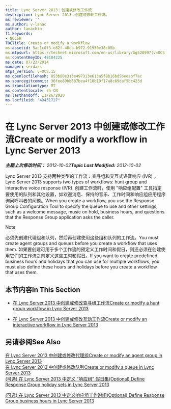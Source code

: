 ```yaml
---
title: Lync Server 2013：创建或修改工作流
description: Lync Server 2013：创建或修改工作流。
ms.reviewer: ''
ms.author: v-lanac
author: lanachin
f1.keywords:
- NOCSH
TOCTitle: Create or modify a workflow
ms:assetid: 5ac1c0f3-e82f-40ca-b972-91950e38c05b
ms:mtpsurl: https://technet.microsoft.com/en-us/library/Gg520997(v=OCS.15)
ms:contentKeyID: 48184225
ms.date: 07/23/2014
manager: serdars
mtps_version: v=OCS.15
ms.openlocfilehash: 053b80e313e497313e613a5f8b16bd5beeabf7ac
ms.sourcegitcommit: 36fee89bb887bea4f18b19f17a8c69daf5bc423d
ms.translationtype: MT
ms.contentlocale: zh-CN
ms.lasthandoff: 11/26/2020
ms.locfileid: "49431727"
---
```

# <a name="create-or-modify-a-workflow-in-lync-server-2013"></a><span data-ttu-id="81972-103">在 Lync Server 2013 中创建或修改工作流</span><span class="sxs-lookup"><span data-stu-id="81972-103">Create or modify a workflow in Lync Server 2013</span></span>

<div data-xmlns="http://www.w3.org/1999/xhtml">

<div class="topic" data-xmlns="http://www.w3.org/1999/xhtml" data-msxsl="urn:schemas-microsoft-com:xslt" data-cs="https://msdn.microsoft.com/">

<div data-asp="https://msdn2.microsoft.com/asp">



</div>

<div id="mainSection">

<div id="mainBody"><span data-ttu-id="81972-104">

<span> </span></span><span class="sxs-lookup"><span data-stu-id="81972-104">

<span> </span></span></span>

<span data-ttu-id="81972-105">_**主题上次修改时间：** 2012-10-02_</span><span class="sxs-lookup"><span data-stu-id="81972-105">_**Topic Last Modified:** 2012-10-02_</span></span>

<span data-ttu-id="81972-106">Lync Server 2013 支持两种类型的工作流：查寻组和交互式语音响应 (IVR) 。</span><span class="sxs-lookup"><span data-stu-id="81972-106">Lync Server 2013 supports two types of workflows: hunt group and interactive voice response (IVR).</span></span> <span data-ttu-id="81972-107">创建工作流时，使用 "响应组配置" 工具指定要使用的队列和其他设置，如欢迎消息、保持的音乐、工作时间和响应组应用程序询问呼叫者的问题。</span><span class="sxs-lookup"><span data-stu-id="81972-107">When you create a workflow, you use the Response Group Configuration Tool to specify the queue to use and other settings, such as a welcome message, music on hold, business hours, and questions that the Response Group application asks the caller.</span></span>

<div>


> [!NOTE]  
> <span data-ttu-id="81972-108">必须先创建代理组和队列，然后再创建使用这些组和队列的工作流。</span><span class="sxs-lookup"><span data-stu-id="81972-108">You must create agent groups and queues before you create a workflow that uses them.</span></span> <span data-ttu-id="81972-109">如果要创建可用于多个工作流的预定义工作时间和假日，则还必须在创建使用它们的工作流之前定义这些工时和假日。</span><span class="sxs-lookup"><span data-stu-id="81972-109">If you want to create predefined business hours and holidays that you can use for multiple workflows, you must also define these hours and holidays before you create a workflow that uses them.</span></span>



</div>

<div>

## <a name="in-this-section"></a><span data-ttu-id="81972-110">本节内容</span><span class="sxs-lookup"><span data-stu-id="81972-110">In This Section</span></span>

  - [<span data-ttu-id="81972-111">在 Lync Server 2013 中创建或修改查寻组工作流</span><span class="sxs-lookup"><span data-stu-id="81972-111">Create or modify a hunt group workflow in Lync Server 2013</span></span>](lync-server-2013-create-or-modify-a-hunt-group-workflow.md)

  - [<span data-ttu-id="81972-112">在 Lync Server 2013 中创建或修改互动工作流</span><span class="sxs-lookup"><span data-stu-id="81972-112">Create or modify an interactive workflow in Lync Server 2013</span></span>](lync-server-2013-create-or-modify-an-interactive-workflow.md)

</div>

<div>

## <a name="see-also"></a><span data-ttu-id="81972-113">另请参阅</span><span class="sxs-lookup"><span data-stu-id="81972-113">See Also</span></span>


[<span data-ttu-id="81972-114">在 Lync Server 2013 中创建或修改代理组</span><span class="sxs-lookup"><span data-stu-id="81972-114">Create or modify an agent group in Lync Server 2013</span></span>](lync-server-2013-create-or-modify-an-agent-group.md)  
[<span data-ttu-id="81972-115">在 Lync Server 2013 中创建或修改队列</span><span class="sxs-lookup"><span data-stu-id="81972-115">Create or modify a queue in Lync Server 2013</span></span>](lync-server-2013-create-or-modify-a-queue.md)  
[<span data-ttu-id="81972-116"> (可选) 在 Lync Server 2013 中定义 "响应组" 假日集</span><span class="sxs-lookup"><span data-stu-id="81972-116">(Optional) Define Response Group holiday sets in Lync Server 2013</span></span>](lync-server-2013-optional-define-response-group-holiday-sets.md)  


[<span data-ttu-id="81972-117"> (可选) 在 Lync Server 2013 中定义响应组工作时间</span><span class="sxs-lookup"><span data-stu-id="81972-117">(Optional) Define Response Group business hours in Lync Server 2013</span></span>](lync-server-2013-optional-define-response-group-business-hours.md)  
  

<span data-ttu-id="81972-118"></div>

</div>

<span> </span>

</div>

</div>

</span><span class="sxs-lookup"><span data-stu-id="81972-118"></div>

</div>

<span> </span>

</div>

</div>

</span></span></div>

